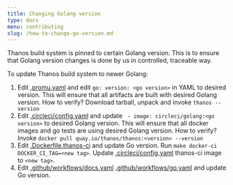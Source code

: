 ```yaml
---
title: Changing Golang version
type: docs
menu: contributing
slug: /how-to-change-go-version.md
---
```


Thanos build system is pinned to certain Golang version. This is to ensure that Golang version
changes is done by us in controlled, traceable way.

To update Thanos build system to newer Golang:

1. Edit [.promu.yaml](/.promu.yml) and edit `go: version: <go version>` in YAML to desired version. This will ensure that all artifacts are
  built with desired Golang version. How to verify? Download tarball, unpack and invoke `thanos --version`
1. Edit [.circleci/config.yaml](/.circleci/config.yml) and update ` - image: circleci/golang:<go version>` to desired
  Golang version. This will ensure that all docker images and go tests are using desired Golang version. How to verify? Invoke `docker pull quay.io/thanos/thanos:<version> --version`
1. Edit [.Dockerfile.thanos-ci](/Dockerfile.thanos-ci) and update Go version. Run `make docker-ci DOCKER_CI_TAG=<new tag>`. Update [.circleci/config.yaml](/.circleci/config.yml) thanos-ci image to `<new tag>`.
1. Edit [.github/workflows/docs.yaml](/.github/workflows/docs.yaml) [.github/workflows/go.yaml](/.github/workflows/go.yaml) and update Go version.
